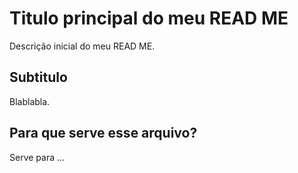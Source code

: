 # Titulo principal do meu READ ME

Descrição inicial do meu READ ME.

## Subtitulo

Blablabla.

## Para que serve esse arquivo?

Serve para ...
